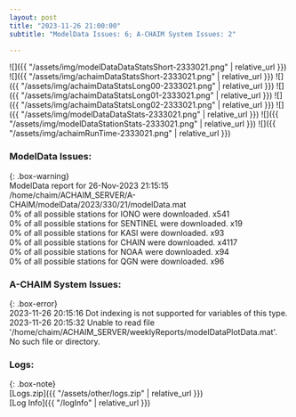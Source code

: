 ```yaml
---
layout: post
title: "2023-11-26 21:00:00"
subtitle: "ModelData Issues: 6; A-CHAIM System Issues: 2"

---
```


![]({{ "/assets/img/modelDataDataStatsShort-2333021.png" | relative_url }})
![]({{ "/assets/img/achaimDataStatsShort-2333021.png" | relative_url }})
![]({{ "/assets/img/achaimDataStatsLong00-2333021.png" | relative_url }})
![]({{ "/assets/img/achaimDataStatsLong01-2333021.png" | relative_url }})
![]({{ "/assets/img/achaimDataStatsLong02-2333021.png" | relative_url }})
![]({{ "/assets/img/modelDataDataStats-2333021.png" | relative_url }})
![]({{ "/assets/img/modelDataStationStats-2333021.png" | relative_url }})
![]({{ "/assets/img/achaimRunTime-2333021.png" | relative_url }})


### ModelData Issues:  
  
{: .box-warning}  
 ModelData report for 26-Nov-2023 21:15:15   
 /home/chaim/ACHAIM_SERVER/A-CHAIM/modelData/2023/330/21/modelData.mat   
 0% of all possible stations for IONO were downloaded. x541   
 0% of all possible stations for SENTINEL were downloaded. x19   
 0% of all possible stations for KASI were downloaded. x93   
 0% of all possible stations for CHAIN were downloaded. x4117   
 0% of all possible stations for NOAA were downloaded. x94   
 0% of all possible stations for QGN were downloaded. x96   
  
### A-CHAIM System Issues:  
  
{: .box-error}  
2023-11-26 20:15:16 Dot indexing is not supported for variables of this type.  
2023-11-26 20:15:32 Unable to read file '/home/chaim/ACHAIM_SERVER/weeklyReports/modelDataPlotData.mat'. No such file or directory.  

### Logs:  
  
{: .box-note}  
[Logs.zip]({{ "/assets/other/logs.zip" | relative_url }})  
[Log Info]({{ "/logInfo" | relative_url }})  
